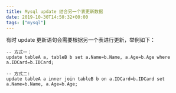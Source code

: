 ```yaml
---
title: Mysql update 结合另一个表更新数据
date: 2019-10-30T14:50:32+00:00
tags: ["mysql"]
---
```



有时 update 更新语句会需要根据另一个表进行更新，举例如下：

```mysql
-- 方式一：
update tableA a, tableB b set a.Name=b.Name, a.Age=b.Age where a.IDCard=b.IDCard;

-- 方式二:
update tableA a inner join tableB b on a.IDCard=b.IDCard set a.Name=b.Name, a.Age=b.Age;
```


